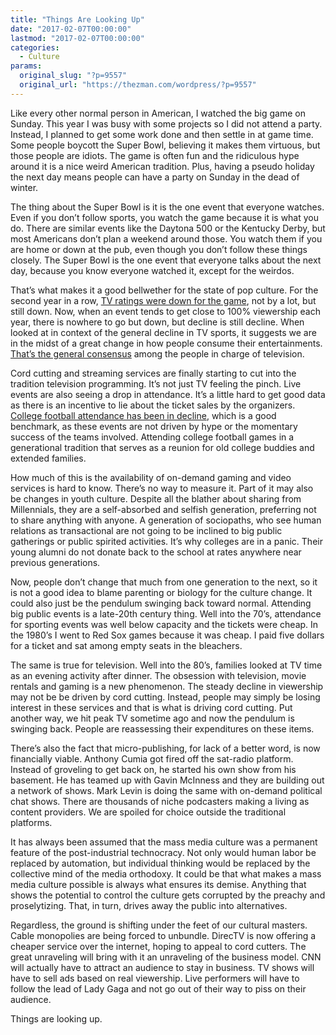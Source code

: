 ```yaml
---
title: "Things Are Looking Up"
date: "2017-02-07T00:00:00"
lastmod: "2017-02-07T00:00:00"
categories:
  - Culture
params:
  original_slug: "?p=9557"
  original_url: "https://thezman.com/wordpress/?p=9557"
---
```


Like every other normal person in American, I watched the big game on
Sunday. This year I was busy with some projects so I did not attend a
party. Instead, I planned to get some work done and then settle in at
game time. Some people boycott the Super Bowl, believing it makes them
virtuous, but those people are idiots. The game is often fun and the
ridiculous hype around it is a nice weird American tradition. Plus,
having a pseudo holiday the next day means people can have a party on
Sunday in the dead of winter.

The thing about the Super Bowl is it is the one event that everyone
watches. Even if you don’t follow sports, you watch the game because it
is what you do. There are similar events like the Daytona 500 or the
Kentucky Derby, but most Americans don’t plan a weekend around those.
You watch them if you are home or down at the pub, even though you don’t
follow these things closely. The Super Bowl is the one event that
everyone talks about the next day, because you know everyone watched it,
except for the weirdos.

That’s what makes it a good bellwether for the state of pop culture. For
the second year in a row, <a
href="https://www.washingtonpost.com/news/early-lead/wp/2017/02/06/super-bowl-tv-ratings-down-for-second-straight-year-but-not-by-much/?utm_term=.ab0c952e5288"
target="_blank">TV ratings were down for the game</a>, not by a lot, but
still down. Now, when an event tends to get close to 100% viewership
each year, there is nowhere to go but down, but decline is still
decline. When looked at in context of the general decline in TV sports,
it suggests we are in the midst of a great change in how people consume
their entertainments. <a
href="http://www.businessinsider.com/nfl-ratings-down-for-2016-and-might-continue-to-slump-2017-2"
target="_blank">That’s the general consensus</a> among the people in
charge of television.

Cord cutting and streaming services are finally starting to cut into the
tradition television programming. It’s not just TV feeling the pinch.
Live events are also seeing a drop in attendance. It’s a little hard to
get good data as there is an incentive to lie about the ticket sales by
the organizers. <a
href="http://www.forbes.com/sites/prishe/2015/12/22/examining-the-decline-in-college-football-attendances-do-remedies-exist/#4a5676d11cd5"
target="_blank">College football attendance has been in decline</a>,
which is a good benchmark, as these events are not driven by hype or the
momentary success of the teams involved. Attending college football
games in a generational tradition that serves as a reunion for old
college buddies and extended families.

How much of this is the availability of on-demand gaming and video
services is hard to know. There’s no way to measure it. Part of it may
also be changes in youth culture. Despite all the blather about sharing
from Millennials, they are a self-absorbed and selfish generation,
preferring not to share anything with anyone. A generation of
sociopaths, who see human relations as transactional are not going to be
inclined to big public gatherings or public spirited activities. It’s
why colleges are in a panic. Their young alumni do not donate back to
the school at rates anywhere near previous generations.

Now, people don’t change that much from one generation to the next, so
it is not a good idea to blame parenting or biology for the culture
change. It could also just be the pendulum swinging back toward normal.
Attending big public events is a late-20th century thing. Well into the
70’s, attendance for sporting events was well below capacity and the
tickets were cheap. In the 1980’s I went to Red Sox games because it was
cheap. I paid five dollars for a ticket and sat among empty seats in the
bleachers.

The same is true for television. Well into the 80’s, families looked at
TV time as an evening activity after dinner. The obsession with
television, movie rentals and gaming is a new phenomenon. The steady
decline in viewership may not be be driven by cord cutting. Instead,
people may simply be losing interest in these services and that is what
is driving cord cutting. Put another way, we hit peak TV sometime ago
and now the pendulum is swinging back. People are reassessing their
expenditures on these items.

There’s also the fact that micro-publishing, for lack of a better word,
is now financially viable. Anthony Cumia got fired off the sat-radio
platform. Instead of groveling to get back on, he started his own show
from his basement. He has teamed up with Gavin McInness and they are
building out a network of shows. Mark Levin is doing the same with
on-demand political chat shows. There are thousands of niche podcasters
making a living as content providers. We are spoiled for choice outside
the traditional platforms.

It has always been assumed that the mass media culture was a permanent
feature of the post-industrial technocracy. Not only would human labor
be replaced by automation, but individual thinking would be replaced by
the collective mind of the media orthodoxy. It could be that what makes
a mass media culture possible is always what ensures its demise.
Anything that shows the potential to control the culture gets corrupted
by the preachy and proselytizing. That, in turn, drives away the public
into alternatives.

Regardless, the ground is shifting under the feet of our cultural
masters. Cable monopolies are being forced to unbundle. DirecTV is now
offering a cheaper service over the internet, hoping to appeal to cord
cutters. The great unraveling will bring with it an unraveling of the
business model. CNN will actually have to attract an audience to stay in
business. TV shows will have to sell ads based on real viewership. Live
performers will have to follow the lead of Lady Gaga and not go out of
their way to piss on their audience.

Things are looking up.
